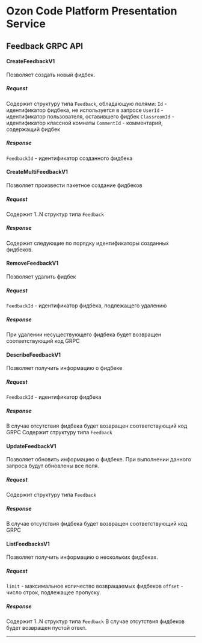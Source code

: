 # Ozon Code Platform Presentation Service

## Feedback GRPC API

#### CreateFeedbackV1
Позволяет создать новый фидбек.
##### Request
Содержит структуру типа ```Feedback```, обладающую полями:
```Id``` - идентификатор фидбека, не используется в запросе
```UserId``` - идентификатор пользователя, оставившего фидбек
```ClassroomId``` - идентификатор классной комнаты
```CommentId``` - комментарий, содержащий фидбек
##### Response
```FeedbackId``` - идентификатор созданного фидбека

#### CreateMultiFeedbackV1
Позволяет произвести пакетное создание фидбеков
##### Request
Содержит 1..N структур типа ```Feedback```
##### Response
Содержит следующие по порядку идентификаторы созданных фидбеков.

#### RemoveFeedbackV1
Позволяет удалить фидбек
##### Request
```FeedbackId``` - идентификатор фидбека, подлежащего удалению
##### Response
При удалении несуществующего фидбека будет возвращен соответствующий код GRPC 

#### DescribeFeedbackV1
Позволяет получить информацию о фидбеке
##### Request
```FeedbackId``` - идентификатор фидбека
##### Response
В случае отсутствия фидбека будет возвращен соответствующий код GRPC
Содержит структуру типа ```Feedback```


#### UpdateFeedbackV1
Позволяет обновить информацию о фидбеке. При выполнении данного запроса будут обновлены все поля.
##### Request
Содержит структуру типа ```Feedback```
##### Response
В случае отсутствия фидбека будет возвращен соответствующий код GRPC

#### ListFeedbacksV1
Позволяет получить информацию о нескольких фидбеках.  
##### Request
```limit``` - максимальное количество возвращаемых фидбеков
```offset``` - число строк, подлежащее пропуску.
##### Response
Содержит 1..N структур типа ```Feedback```
В случае отсутствия фидбеков будет возвращен пустой ответ.

____












